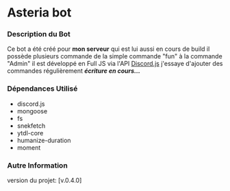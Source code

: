 # Asteria bot
### Description du Bot

Ce bot a été créé pour **mon serveur** qui est lui aussi en cours de build il possède plusieurs commande de la simple commande "fun" à la commande "Admin" il est développé en Full JS via l'API [Discord.js](https://discord.js.org/#/) j'essaye d'ajouter des commandes régulièrement ***écriture en cours...***

### Dépendances Utilisé

- discord.js
- mongoose
- fs 
- snekfetch 
- ytdl-core 
- humanize-duration
- moment

### Autre Information 

version du projet: [v.0.4.0]
